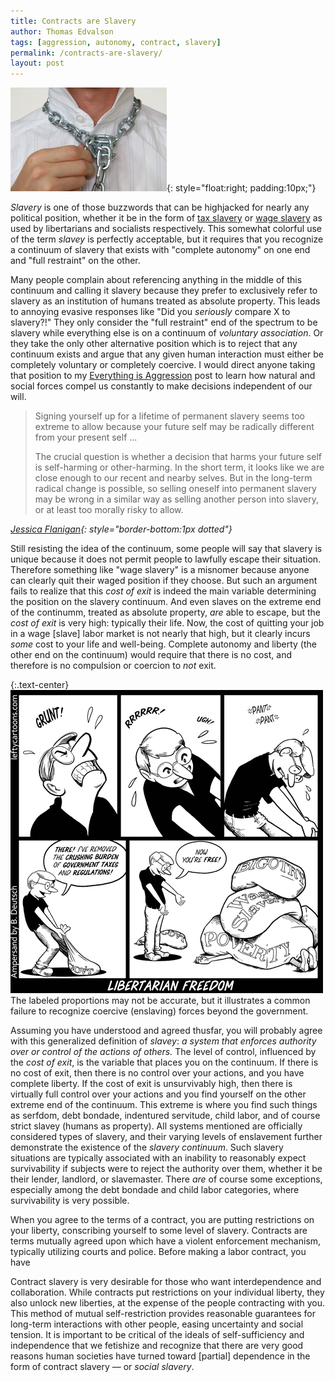 ```yaml
---
title: Contracts are Slavery
author: Thomas Edvalson
tags: [aggression, autonomy, contract, slavery]
permalink: /contracts-are-slavery/
layout: post
---
```


![Wage Slave](/assets/imgs/wage-slave.jpg){: style="float:right; padding:10px;"}

*Slavery* is one of those buzzwords that can be highjacked for nearly any political position, whether it be in the form of [tax slavery](https://en.wikipedia.org/wiki/Taxation_as_slavery) or [wage slavery](https://en.wikipedia.org/wiki/Wage_slavery) as used by libertarians and socialists respectively. This somewhat colorful use of the term *slavey* is perfectly acceptable, but it requires that you recognize a continuum of slavery that exists with "complete autonomy" on one end and "full restraint" on the other.

Many people complain about referencing anything in the middle of this continuum and calling it slavery because they prefer to exclusively refer to slavery as an institution of humans treated as absolute property. This leads to annoying evasive responses like "Did you *seriously* compare X to slavery?!" They only consider the "full restraint" end of the spectrum to be slavery while everything else is on a continuum of *voluntary association*. Or they take the only other alternative position which is to reject that any continuum exists and argue that any given human interaction must either be completely voluntary or completely coercive. I would direct anyone taking that position to my [Everything is Aggression](/everything-is-aggression/) post to learn how natural and social forces compel us constantly to make decisions independent of our will.

> Signing yourself up for a lifetime of permanent slavery seems too extreme to allow because your future self may be radically different from your present self ...
> <p>The crucial question is whether a decision that harms your future self is self-harming or other-harming. In the short term, it looks like we are close enough to our recent and nearby selves. But in the long-term radical change is possible, so selling oneself into permanent slavery may be wrong in a similar way as selling another person into slavery, or at least too morally risky to allow.</p>
<cite>[Jessica Flanigan](http://bleedingheartlibertarians.com/2012/04/can-you-sell-your-future-self-into-slavery/){: style="border-bottom:1px dotted"}</cite>

Still resisting the idea of the continuum, some people will say that slavery is unique because it does not permit people to lawfully escape their situation. Therefore something like "wage slavery" is a misnomer because anyone can clearly quit their waged position if they choose. But such an argument fails to realize that this *cost of exit* is indeed the main variable determining the position on the slavery continuum. And even slaves on the extreme end of the continumm, treated as absolute property, *are* able to escape, but the *cost of exit* is very high: typically their life. Now, the cost of quitting your job in a wage [slave] labor market is not nearly that high, but it clearly incurs *some* cost to your life and well-being. Complete autonomy and liberty (the other end on the continuum) would require that there is no cost, and therefore is no compulsion or coercion to *not* exit.

{:.text-center}
![Libertarian Freedom](/assets/imgs/libertarian-freedom.png)
<span class="image-caption" style="max-width:500px">The labeled proportions may not be accurate, but it illustrates a common failure to recognize coercive (enslaving) forces beyond the government.</span>

Assuming you have understood and agreed thusfar, you will probably agree with this generalized definition of *slavey*: *a system that enforces authority over or control of the actions of others.* The level of control, influenced by the *cost of exit*, is the variable that places you on the continuum. If there is no cost of exit, then there is no control over your actions, and you have complete liberty. If the cost of exit is unsurvivably high, then there is virtually full control over your actions and you find yourself on the other extreme end of the continuum. This extreme is where you find such things as serfdom, debt bondade, indentured servitude, child labor, and of course strict slavey (humans as property). All systems mentioned are officially considered types of slavery, and their varying levels of enslavement further demonstrate the existence of the *slavery continuum*. Such slavery situations are typically associated with an inability to reasonably expect survivability if subjects were to reject the authority over them, whether it be their lender, landlord, or slavemaster. There *are* of course some exceptions, especially among the debt bondade and child labor categories, where survivability is very possible.

When you agree to the terms of a contract, you are putting restrictions on your liberty, conscribing yourself to some level of slavery. Contracts are terms mutually agreed upon which have a violent enforcement mechanism, typically utilizing courts and police. Before making a labor contract, you have

Contract slavery is very desirable for those who want interdependence and collaboration. While contracts put restrictions on your individual liberty, they also unlock new liberties, at the expense of the people contracting with you. This method of mutual self-restriction provides reasonable guarantees for long-term interactions with other people, easing uncertainty and social tension. It is important to be critical of the ideals of self-sufficiency and independence that we fetishize and recognize that there are very good reasons human societies have turned toward [partial] dependence in the form of contract slavery &mdash; or *social slavery*.